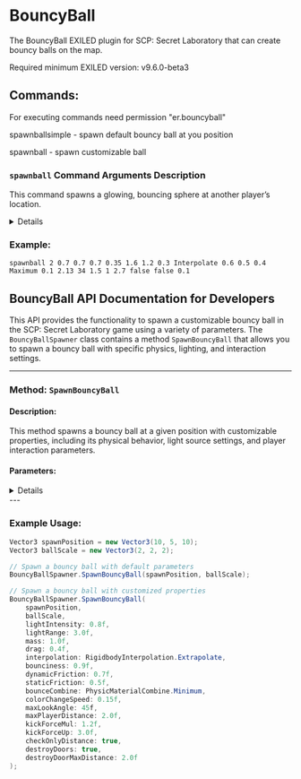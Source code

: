 # BouncyBall
The BouncyBall EXILED plugin for SCP: Secret Laboratory that can create bouncy balls on the map.

Required minimum EXILED version: v9.6.0-beta3

## Commands:
For executing commands need permission "er.bouncyball"

spawnballsimple - spawn default bouncy ball at you position

spawnball - spawn customizable ball


### `spawnball` Command Arguments Description

This command spawns a glowing, bouncing sphere at another player’s location.

<details>
1. **PlayerId**  
   - The numeric ID of the player whose position the ball will appear at.  
   - *Example:* `2`  

2. **SizeX**  
   - How wide the ball is, left to right. Bigger numbers make a wider ball.  
   - *Example:* `1.5`  

3. **SizeY**  
   - How tall the ball is, bottom to top. Bigger numbers make a taller ball.  
   - *Example:* `1.5`  

4. **SizeZ**  
   - How deep the ball is, front to back. Bigger numbers make a deeper ball.  
   - *Example:* `1.5`  

5. **LightIntensity**  
   - How bright the ball’s glow is. Higher values make it shine more.  
   - *Example:* `0.35`  

6. **LightRange**  
   - How far the glow reaches around the ball. Larger values light up more area.  
   - *Example:* `1.6`  

7. **Mass**  
   - How heavy the ball feels when it bounces and rolls. Larger values make it heavier.  
   - *Example:* `0.8`  

8. **Drag**  
   - How quickly the ball slows down in the air. Higher values make it lose speed faster.  
   - *Example:* `0.3`  

9. **Interpolation**  
   - How the game smooths the ball’s motion between updates. Options:  
     - `None` – no smoothing  
     - `Interpolate` – smooth movement  
     - `Extrapolate` – predict fast movement  
   - *Example:* `Interpolate`  

10. **Bounciness**  
    - How springy the ball is when it hits something. Higher values make it bounce higher.  
    - *Example:* `0.6`  

11. **DynamicFriction**  
    - How much the ball resists sliding once it’s moving. Higher values slow sliding more.  
    - *Example:* `0.6`  

12. **StaticFriction**  
    - How much the ball resists starting to slide from a standstill. Higher values make it harder to push.  
    - *Example:* `0.4`  

13. **BounceCombine**  
    - How the ball’s springiness mixes with what it hits. Options:  
      - `Average` – take the average  
      - `Minimum` – use the lowest value  
      - `Multiply` – multiply both values  
      - `Maximum` – use the highest value  
    - *Example:* `Maximum`  

14. **ChangeSpeed**  
    - How fast the ball’s color shifts through the rainbow. Bigger numbers cycle faster.  
    - *Example:* `0.1`  

15. **VerticalDivider**  
    - Shapes how steeply you must look up or down to kick the ball. Larger numbers make the vertical view requirement more strict.  
    - *Example:* `2.13`  

16. **MaxAngle**  
    - How far to the side you can look and still kick the ball. Measured in degrees from straight ahead.  
    - *Example:* `34`  

17. **MaxDistance**  
    - How close you must be to the ball to kick it. Larger values let you kick from farther away.  
    - *Example:* `1.5`  

18. **KickForceMul**  
    - How much your kick strength is multiplied. Higher values send the ball flying faster.  
    - *Example:* `1.0`  

19. **KickForceUp**  
    - How much of your kick lifts the ball into the air. Higher values give it more vertical pop.  
    - *Example:* `2.7`  

20. **CheckOnlyDistance**  
    - If `true`, the ball ignores viewing angle and only checks if you’re close enough to kick.  
    - *Example:* `false`  

21. **DestroyDoors**  
    - If `true`, a fast-moving ball can break open doors it hits.  
    - *Example:* `false`  

22. **DestroyMaxDistance**  
    - How far ahead of the ball it can break doors. Larger values let it hit doors from farther away.  
    - *Example:* `0.5`  
</details>


### Example:
`spawnball 2 0.7 0.7 0.7 0.35 1.6 1.2 0.3 Interpolate 0.6 0.5 0.4 Maximum 0.1 2.13 34 1.5 1 2.7 false false 0.1`

## BouncyBall API Documentation for Developers

This API provides the functionality to spawn a customizable bouncy ball in the SCP: Secret Laboratory game using a variety of parameters. The `BouncyBallSpawner` class contains a method `SpawnBouncyBall` that allows you to spawn a bouncy ball with specific physics, lighting, and interaction settings.

---

### Method: `SpawnBouncyBall`

#### Description:
This method spawns a bouncy ball at a given position with customizable properties, including its physical behavior, light source settings, and player interaction parameters.

#### Parameters:
<details>
1. **`position`** (`Vector3`)
   - **Description**: The world position where the bouncy ball will be spawned.
   - **Example**: `new Vector3(10, 5, 10)`

2. **`scale`** (`Vector3`)
   - **Description**: The scale of the ball. This defines its size along the X, Y, and Z axes. 
   - **Example**: `new Vector3(2, 2, 2)`

3. **`lightIntensity`** (`float` - Default: `0.35f`)
   - **Description**: The intensity of the ball's light source. A higher value will make the light brighter.
   - **Example**: `0.7f`

4. **`lightRange`** (`float` - Default: `1.6f`)
   - **Description**: The range of the ball's light. A larger value will make the light cover a wider area.
   - **Example**: `5.0f`

5. **`mass`** (`float` - Default: `0.8f`)
   - **Description**: The mass of the ball, affecting how heavy it feels and how it interacts with forces like gravity.
   - **Example**: `1.2f`

6. **`drag`** (`float` - Default: `0.3f`)
   - **Description**: The drag (air resistance) affecting the ball's movement. A higher value will slow the ball down more quickly.
   - **Example**: `0.5f`

7. **`interpolation`** (`RigidbodyInterpolation` - Default: `RigidbodyInterpolation.Interpolate`)
   - **Description**: The interpolation mode for the Rigidbody, which controls how the ball's movement is smoothed. Options:
     - `None`: No smoothing.
     - `Interpolate`: Smooths the movement.
     - `Extrapolate`: Predicts the ball's position.
   - **Example**: `RigidbodyInterpolation.Interpolate`

8. **`bounciness`** (`float` - Default: `0.6f`)
   - **Description**: How bouncy the ball is. A higher value will make the ball bounce higher.
   - **Example**: `0.8f`

9. **`dynamicFriction`** (`float` - Default: `0.6f`)
   - **Description**: The amount of friction when the ball is moving. A higher value means the ball will slow down faster.
   - **Example**: `0.7f`

10. **`staticFriction`** (`float` - Default: `0.4f`)
    - **Description**: The friction when the ball is stationary. A higher value makes it harder to start moving.
    - **Example**: `0.5f`

11. **`bounceCombine`** (`PhysicMaterialCombine` - Default: `PhysicMaterialCombine.Maximum`)
    - **Description**: Determines how the bounciness is combined with the surface material. Options:
      - `Average`: Uses an average value.
      - `Minimum`: Uses the lower value.
      - `Multiply`: Multiplies both values.
      - `Maximum`: Uses the higher value.
    - **Example**: `PhysicMaterialCombine.Multiply`

12. **`colorChangeSpeed`** (`float` - Default: `0.1f`)
    - **Description**: The speed at which the ball's color changes over time.
    - **Example**: `0.2f`

13. **`screenVerticalDiv`** (`float` - Default: `2.13f`)
    - **Description**: A value used to adjust how the ball reacts based on the player's vertical angle of view.
    - **Example**: `2.5f`

14. **`maxLookAngle`** (`float` - Default: `34f`)
    - **Description**: The maximum angle of the player's view that will still allow interaction with the ball.
    - **Example**: `40f`

15. **`maxPlayerDistance`** (`float` - Default: `1.5f`)
    - **Description**: The maximum distance at which a player can interact with the ball.
    - **Example**: `2.0f`

16. **`kickForceMul`** (`float` - Default: `1f`)
    - **Description**: Multiplies the force applied when a player kicks the ball. A higher value makes the ball move faster when kicked.
    - **Example**: `1.5f`

17. **`kickForceUp`** (`float` - Default: `2.7f`)
    - **Description**: The upward force applied to the ball when it is kicked. A higher value makes the ball fly higher.
    - **Example**: `3.0f`

18. **`checkOnlyDistance`** (`bool` - Default: `false`)
    - **Description**: If set to `true`, the ball’s interaction with players will only be based on distance, without considering angle.
    - **Example**: `true`

19. **`destroyDoors`** (`bool` - Default: `false`)
    - **Description**: Whether or not the ball can destroy doors upon collision.
    - **Example**: `true`

20. **`destroyDoorMaxDistance`** (`float` - Default: `1f`)
    - **Description**: The maximum distance at which the ball can destroy doors when it collides with them.
    - **Example**: `2.0f`
</details>
---

### Example Usage:

```csharp
Vector3 spawnPosition = new Vector3(10, 5, 10);
Vector3 ballScale = new Vector3(2, 2, 2);

// Spawn a bouncy ball with default parameters
BouncyBallSpawner.SpawnBouncyBall(spawnPosition, ballScale);

// Spawn a bouncy ball with customized properties
BouncyBallSpawner.SpawnBouncyBall(
    spawnPosition,
    ballScale,
    lightIntensity: 0.8f,
    lightRange: 3.0f,
    mass: 1.0f,
    drag: 0.4f,
    interpolation: RigidbodyInterpolation.Extrapolate,
    bounciness: 0.9f,
    dynamicFriction: 0.7f,
    staticFriction: 0.5f,
    bounceCombine: PhysicMaterialCombine.Minimum,
    colorChangeSpeed: 0.15f,
    maxLookAngle: 45f,
    maxPlayerDistance: 2.0f,
    kickForceMul: 1.2f,
    kickForceUp: 3.0f,
    checkOnlyDistance: true,
    destroyDoors: true,
    destroyDoorMaxDistance: 2.0f
);
```